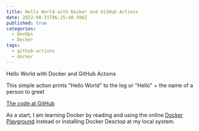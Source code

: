 ```yaml
---
title: Hello World with Docker and GitHub Actions
date: 2022-08-31T06:25:48.506Z
published: true
categories:
  - DevOps
  - Docker
tags:
  - github-actions
  - docker
---
```



Hello World with Docker and GitHub Actions

This simple action prints "Hello World" to the log or "Hello" + the name of a person to greet



<a href="https://github.com/persteenolsen/hello-world-docker-action" target="_blank">The code at GitHub</a>

As a start, I am learning Docker by reading and using the online <a href="https://www.docker.com/play-with-docker/" target="_blank">Docker Playground</a> instead or installing Docker Desctop at my local system.



